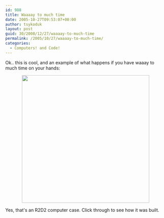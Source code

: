 ```yaml
---
id: 988
title: Waaaay to much time
date: 2005-10-27T09:53:07+00:00
author: tsykoduk
layout: post
guid: 30/2008/12/27/waaaay-to-much-time
permalink: /2005/10/27/waaaay-to-much-time/
categories:
  - Computers! and Code!
---
```

<p>Ok.. this is cool, and an example of what happens if you have waaay to much time on your hands:</p>


<center><a href="http://www.extremetech.com/slideshow/0,1206,pg=0&#38;s=200&#38;a=163159,00.asp"><img src="http://common.ziffdavisinternet.com/util_get_image/10/0,1425,sz=1&#38;i=109934,00.jpg" width="400" /></a></center>

<p>Yes, that's an <span class="caps">R2D2</span> computer case. Click through to see how it was built.</p>